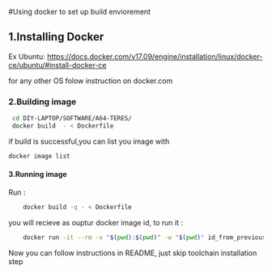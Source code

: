 #Using docker to set up build enviorement

## 1.Installing Docker
Ex Ubuntu:
https://docs.docker.com/v17.09/engine/installation/linux/docker-ce/ubuntu/#install-docker-ce

for any other OS folow instruction on docker.com

### 2.Building image

```bash
 cd DIY-LAPTOP/SOFTWARE/A64-TERES/
 docker build  - < Dockerfile
```

  if build is successful,you can list you image with
```bash
docker image list
```
#### 3.Running image
Run :
```bash	
	docker build -q - < Dockerfile	
```
you will recieve as ouptur docker image id, to run it : 
```bash
	docker run -it --rm -v "$(pwd):$(pwd)" -w "$(pwd)" id_from_previous_command
```

Now you can follow instructions in README, just skip  toolchain installation step

